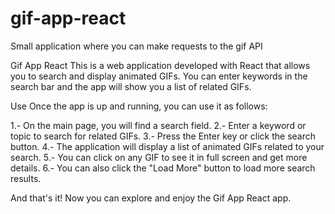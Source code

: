 # gif-app-react
Small application where you can make requests to the gif API

Gif App React
This is a web application developed with React that allows you to search and display animated GIFs. You can enter keywords in the search bar and the app will show you a list of related GIFs.

Use
Once the app is up and running, you can use it as follows:

1.- On the main page, you will find a search field.
2.- Enter a keyword or topic to search for related GIFs.
3.- Press the Enter key or click the search button.
4.- The application will display a list of animated GIFs related to your search.
5.- You can click on any GIF to see it in full screen and get more details.
6.- You can also click the "Load More" button to load more search results.

And that's it! Now you can explore and enjoy the Gif App React app.
